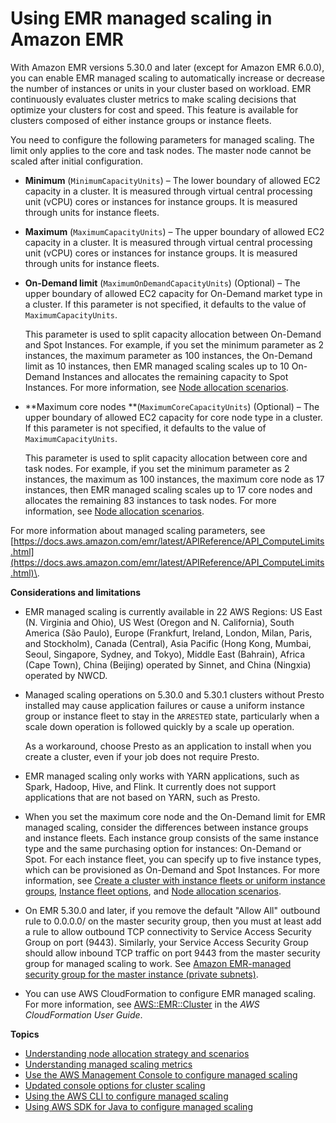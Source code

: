 # Using EMR managed scaling in Amazon EMR<a name="emr-managed-scaling"></a>

With Amazon EMR versions 5\.30\.0 and later \(except for Amazon EMR 6\.0\.0\), you can enable EMR managed scaling to automatically increase or decrease the number of instances or units in your cluster based on workload\. EMR continuously evaluates cluster metrics to make scaling decisions that optimize your clusters for cost and speed\. This feature is available for clusters composed of either instance groups or instance fleets\.

You need to configure the following parameters for managed scaling\. The limit only applies to the core and task nodes\. The master node cannot be scaled after initial configuration\.
+ **Minimum** \(`MinimumCapacityUnits`\) – The lower boundary of allowed EC2 capacity in a cluster\. It is measured through virtual central processing unit \(vCPU\) cores or instances for instance groups\. It is measured through units for instance fleets\. 
+ **Maximum** \(`MaximumCapacityUnits`\) – The upper boundary of allowed EC2 capacity in a cluster\. It is measured through virtual central processing unit \(vCPU\) cores or instances for instance groups\. It is measured through units for instance fleets\. 
+ **On\-Demand limit** \(`MaximumOnDemandCapacityUnits`\) \(Optional\) – The upper boundary of allowed EC2 capacity for On\-Demand market type in a cluster\. If this parameter is not specified, it defaults to the value of `MaximumCapacityUnits`\. 

  This parameter is used to split capacity allocation between On\-Demand and Spot Instances\. For example, if you set the minimum parameter as 2 instances, the maximum parameter as 100 instances, the On\-Demand limit as 10 instances, then EMR managed scaling scales up to 10 On\-Demand Instances and allocates the remaining capacity to Spot Instances\. For more information, see [Node allocation scenarios](managed-scaling-allocation-strategy.md#node-allocation-scenarios)\.
+ **Maximum core nodes **\(`MaximumCoreCapacityUnits`\) \(Optional\) – The upper boundary of allowed EC2 capacity for core node type in a cluster\. If this parameter is not specified, it defaults to the value of `MaximumCapacityUnits`\. 

  This parameter is used to split capacity allocation between core and task nodes\. For example, if you set the minimum parameter as 2 instances, the maximum as 100 instances, the maximum core node as 17 instances, then EMR managed scaling scales up to 17 core nodes and allocates the remaining 83 instances to task nodes\. For more information, see [Node allocation scenarios](managed-scaling-allocation-strategy.md#node-allocation-scenarios)\. 

For more information about managed scaling parameters, see [https://docs.aws.amazon.com/emr/latest/APIReference/API_ComputeLimits.html](https://docs.aws.amazon.com/emr/latest/APIReference/API_ComputeLimits.html)\.

**Considerations and limitations**
+ EMR managed scaling is currently available in 22 AWS Regions: US East \(N\. Virginia and Ohio\), US West \(Oregon and N\. California\), South America \(São Paulo\), Europe \(Frankfurt, Ireland, London, Milan, Paris, and Stockholm\), Canada \(Central\), Asia Pacific \(Hong Kong, Mumbai, Seoul, Singapore, Sydney, and Tokyo\), Middle East \(Bahrain\), Africa \(Cape Town\), China \(Beijing\) operated by Sinnet, and China \(Ningxia\) operated by NWCD\.
+ Managed scaling operations on 5\.30\.0 and 5\.30\.1 clusters without Presto installed may cause application failures or cause a uniform instance group or instance fleet to stay in the `ARRESTED` state, particularly when a scale down operation is followed quickly by a scale up operation\.

  As a workaround, choose Presto as an application to install when you create a cluster, even if your job does not require Presto\.
+ EMR managed scaling only works with YARN applications, such as Spark, Hadoop, Hive, and Flink\. It currently does not support applications that are not based on YARN, such as Presto\.
+ When you set the maximum core node and the On\-Demand limit for EMR managed scaling, consider the differences between instance groups and instance fleets\. Each instance group consists of the same instance type and the same purchasing option for instances: On\-Demand or Spot\. For each instance fleet, you can specify up to five instance types, which can be provisioned as On\-Demand and Spot Instances\. For more information, see [Create a cluster with instance fleets or uniform instance groups](https://docs.aws.amazon.com/emr/latest/ManagementGuide/emr-instance-group-configuration.html), [Instance fleet options](https://docs.aws.amazon.com/emr/latest/ManagementGuide/emr-instance-fleet.html#emr-instance-fleet-options), and [Node allocation scenarios](managed-scaling-allocation-strategy.md#node-allocation-scenarios)\.
+ On EMR 5\.30\.0 and later, if you remove the default "Allow All" outbound rule to 0\.0\.0\.0/ on the master security group, then you must at least add a rule to allow outbound TCP connectivity to Service Access Security Group on port \(9443\)\. Similarly, your Service Access Security Group should allow inbound TCP traffic on port 9443 from the master security group for managed scaling to work\. See [Amazon EMR\-managed security group for the master instance \(private subnets\)](https://docs.aws.amazon.com/emr/latest/ManagementGuide/emr-man-sec-groups.html#emr-sg-elasticmapreduce-master-private)\.
+ You can use AWS CloudFormation to configure EMR managed scaling\. For more information, see [AWS::EMR::Cluster](https://docs.aws.amazon.com/AWSCloudFormation/latest/UserGuide/aws-resource-elasticmapreduce-cluster.html) in the *AWS CloudFormation User Guide*\.

**Topics**
+ [Understanding node allocation strategy and scenarios](managed-scaling-allocation-strategy.md)
+ [Understanding managed scaling metrics](managed-scaling-metrics.md)
+ [Use the AWS Management Console to configure managed scaling](managed-scaling-console.md)
+ [Updated console options for cluster scaling](managed-scaling-console-updates.md)
+ [Using the AWS CLI to configure managed scaling](managed-scaling-cli.md)
+ [Using AWS SDK for Java to configure managed scaling](managed-scaling-sdk.md)